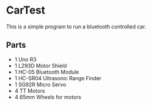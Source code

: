 # CarTest
This is a simple program to run a bluetooth controlled car.

## Parts
- 1 Uno R3
- 1 L293D Motor Shield
- 1 HC-05 Bluetooth Module
- 1 HC-SR04 Ultrasonic Range Finder
- 1 SG92R Micro Servo
- 4 TT Motors
- 4 65mm Wheels for motors


